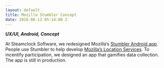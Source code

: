 ```yaml
---
layout: default
title: Mozilla Stumbler Concept
date: 2016-06-13 05:14:00 Z
---
```


***UX/UI, Android, Concept***

At Steamclock Software, we redesigned Mozilla’s [Stumbler Android app](https://location.services.mozilla.com/apps). People use Stumbler to help develop [Mozilla’s Location Services](https://location.services.mozilla.com/). To incentify participation, we designed an app that gamifies data collection. The app is still in production.